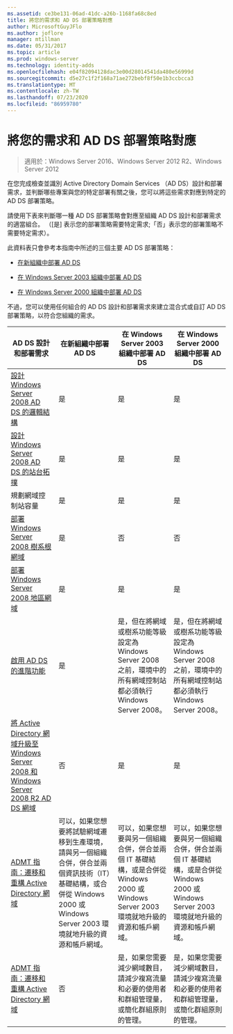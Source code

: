 ```yaml
---
ms.assetid: ce3be131-06ad-41dc-a26b-1168fa68c8ed
title: 將您的需求和 AD DS 部署策略對應
author: MicrosoftGuyJFlo
ms.author: joflore
manager: mtillman
ms.date: 05/31/2017
ms.topic: article
ms.prod: windows-server
ms.technology: identity-adds
ms.openlocfilehash: e04f82094128dac3e00d28014541da480e56999d
ms.sourcegitcommit: d5e27c1f2f168a71ae272bebf8f50e1b3ccbcca3
ms.translationtype: MT
ms.contentlocale: zh-TW
ms.lasthandoff: 07/23/2020
ms.locfileid: "86959780"
---
```

# <a name="mapping-your-requirements-to-an-ad-ds-deployment-strategy"></a>將您的需求和 AD DS 部署策略對應

> 適用於：Windows Server 2016、Windows Server 2012 R2、Windows Server 2012

在您完成檢查並識別 Active Directory Domain Services （AD DS）設計和部署需求，並判斷哪些專案與您的特定部署有關之後，您可以將這些需求對應到特定的 AD DS 部署策略。

請使用下表來判斷哪一種 AD DS 部署策略會對應至組織 AD DS 設計和部署需求的適當組合。 （[是] 表示您的部署策略需要特定需求;「否」表示您的部署策略不需要特定需求）。

此資料表只會參考本指南中所述的三個主要 AD DS 部署策略：

-   [在新組織中部署 AD DS](../../ad-ds/plan/Deploying-AD-DS-in-a-New-Organization.md)

-   [在 Windows Server 2003 組織中部署 AD DS](../../ad-ds/plan/Deploying-AD-DS-in-a-Windows-Server-2003-Organization.md)

-   [在 Windows Server 2000 組織中部署 AD DS](../../ad-ds/plan/Deploying-AD-DS-in-a-Windows-2000-Organization.md)

不過，您可以使用任何組合的 AD DS 設計和部署需求來建立混合式或自訂 AD DS 部署策略，以符合您組織的需求。

| AD DS 設計和部署需求 | 在新組織中部署 AD DS | 在 Windows Server 2003 組織中部署 AD DS | 在 Windows Server 2000 組織中部署 AD DS |
| ---------------------------------------- | ------------------------------------- | ----------------------------------------------------- |----------------------------------------------- |
| [設計 Windows Server 2008 AD DS 的邏輯結構](/previous-versions/windows/it-pro/windows-server-2008-r2-and-2008/cc770806(v=ws.10)) | 是 | 是 | 是 |
| [設計 Windows Server 2008 AD DS 的站台拓撲](Designing-the-Site-Topology.md) | 是 | 是 | 是 |
| 規劃網域控制站容量 | 是 | 是 | 是 |
| [部署 Windows Server 2008 樹系根網域](/previous-versions/windows/it-pro/windows-server-2008-r2-and-2008/cc731174(v=ws.10)) | 是 | 否 | 否 |
| [部署 Windows Server 2008 地區網域](/previous-versions/windows/it-pro/windows-server-2008-r2-and-2008/cc755118(v=ws.10)) | 是 | 是 | 是 |
| [啟用 AD DS 的進階功能](../../ad-ds/plan/Enabling-Advanced-Features-for-AD-DS.md) | 是 |是，但在將網域或樹系功能等級設定為 Windows Server 2008 之前，環境中的所有網域控制站都必須執行 Windows Server 2008。 | 是，但在將網域或樹系功能等級設定為 Windows Server 2008 之前，環境中的所有網域控制站都必須執行 Windows Server 2008。 |
| [將 Active Directory 網域升級至 Windows Server 2008 和 Windows Server 2008 R2 AD DS 網域](/previous-versions/windows/it-pro/windows-server-2008-r2-and-2008/cc731188(v=ws.10)) | 否 | 是 | 是 |
| [ADMT 指南：遷移和重構 Active Directory 網域](/previous-versions/windows/it-pro/windows-server-2008-r2-and-2008/cc974332(v=ws.10)) | 可以，如果您想要將試驗網域遷移到生產環境，請與另一個組織合併，併合並兩個資訊技術（IT）基礎結構，或合併從 Windows 2000 或 Windows Server 2003 環境就地升級的資源和帳戶網域。 | 可以，如果您想要與另一個組織合併，併合並兩個 IT 基礎結構，或是合併從 Windows 2000 或 Windows Server 2003 環境就地升級的資源和帳戶網域。 | 可以，如果您想要與另一個組織合併，併合並兩個 IT 基礎結構，或是合併從 Windows 2000 或 Windows Server 2003 環境就地升級的資源和帳戶網域。 |
| [ADMT 指南：遷移和重構 Active Directory 網域](/previous-versions/windows/it-pro/windows-server-2008-r2-and-2008/cc974332(v=ws.10)) | 否 | 是，如果您需要減少網域數目，請減少複寫流量和必要的使用者和群組管理量，或簡化群組原則的管理。 | 是，如果您需要減少網域數目，請減少複寫流量和必要的使用者和群組管理量，或簡化群組原則的管理。 |
